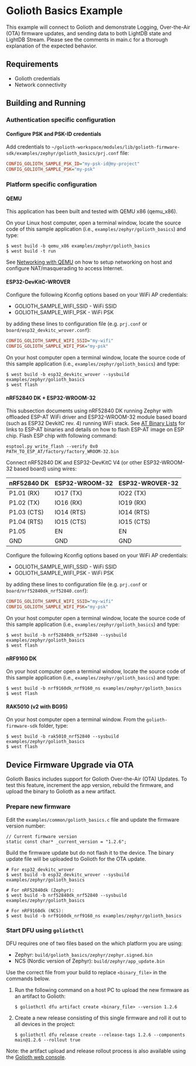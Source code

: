 # Golioth Basics Example

This example will connect to Golioth and demonstrate Logging, Over-the-Air (OTA)
firmware updates, and sending data to both LightDB state and LightDB Stream.
Please see the comments in main.c for a thorough explanation of the expected
behavior.

## Requirements

* Golioth credentials
* Network connectivity

## Building and Running

### Authentication specific configuration

#### Configure PSK and PSK-ID credentials

Add credentials to
``~/golioth-workspace/modules/lib/golioth-firmware-sdk/examples/zephyr/golioth_basics/prj.conf``
file:

``` cfg
CONFIG_GOLIOTH_SAMPLE_PSK_ID="my-psk-id@my-project"
CONFIG_GOLIOTH_SAMPLE_PSK="my-psk"
```

### Platform specific configuration

#### QEMU

This application has been built and tested with QEMU x86 (qemu_x86).

On your Linux host computer, open a terminal window, locate the source
code of this sample application (i.e., `examples/zephyr/golioth_basics`) and
type:

```console
$ west build -b qemu_x86 examples/zephyr/golioth_basics
$ west build -t run
```

See [Networking with
QEMU](https://docs.zephyrproject.org/3.3.0/connectivity/networking/qemu_setup.html)
on how to setup networking on host and configure NAT/masquerading to
access Internet.

#### ESP32-DevKitC-WROVER

Configure the following Kconfig options based on your WiFi AP
credentials:

- GOLIOTH_SAMPLE_WIFI_SSID  - WiFi SSID
- GOLIOTH_SAMPLE_WIFI_PSK   - WiFi PSK

by adding these lines to configuration file (e.g. `prj.conf` or
`board/esp32_devkitc_wrover.conf`):

```cfg
CONFIG_GOLIOTH_SAMPLE_WIFI_SSID="my-wifi"
CONFIG_GOLIOTH_SAMPLE_WIFI_PSK="my-psk"
```

On your host computer open a terminal window, locate the source code of
this sample application (i.e., `examples/zephyr/golioth_basics`) and
type:

```console
$ west build -b esp32_devkitc_wrover --sysbuild examples/zephyr/golioth_basics
$ west flash
```

#### nRF52840 DK + ESP32-WROOM-32

This subsection documents using nRF52840 DK running Zephyr with
offloaded ESP-AT WiFi driver and ESP32-WROOM-32 module based board (such
as ESP32 DevkitC rev. 4) running WiFi stack. See [AT Binary
Lists](https://docs.espressif.com/projects/esp-at/en/latest/AT_Binary_Lists/index.html)
for links to ESP-AT binaries and details on how to flash ESP-AT image on
ESP chip. Flash ESP chip with following command:

```console
esptool.py write_flash --verify 0x0 PATH_TO_ESP_AT/factory/factory_WROOM-32.bin
```

Connect nRF52840 DK and ESP32-DevKitC V4 (or other ESP32-WROOM-32 based
board) using wires:

| nRF52840 DK | ESP32-WROOM-32  | ESP32-WROVER-32 |
| ----------- | --------------- | ----------------|
| P1.01 (RX)  | IO17 (TX)       | IO22 (TX)       |
| P1.02 (TX)  | IO16 (RX)       | IO19 (RX)       |
| P1.03 (CTS) | IO14 (RTS)      | IO14 (RTS)      |
| P1.04 (RTS) | IO15 (CTS)      | IO15 (CTS)      |
| P1.05       | EN              | EN              |
| GND         | GND             | GND             |

Configure the following Kconfig options based on your WiFi AP
credentials:

* GOLIOTH_SAMPLE_WIFI_SSID - WiFi SSID
* GOLIOTH_SAMPLE_WIFI_PSK - WiFi PSK

by adding these lines to configuration file (e.g. `prj.conf` or
`board/nrf52840dk_nrf52840.conf`):

```cfg
CONFIG_GOLIOTH_SAMPLE_WIFI_SSID="my-wifi"
CONFIG_GOLIOTH_SAMPLE_WIFI_PSK="my-psk"
```

On your host computer open a terminal window, locate the source code of
this sample application (i.e., `examples/zephyr/golioth_basics`) and type:

```console
$ west build -b nrf52840dk_nrf52840 --sysbuild examples/zephyr/golioth_basics
$ west flash
```

#### nRF9160 DK

On your host computer open a terminal window, locate the source code of
this sample application (i.e., `examples/zephyr/golioth_basics`) and type:

```console
$ west build -b nrf9160dk_nrf9160_ns examples/zephyr/golioth_basics
$ west flash
```

#### RAK5010 (v2 with BG95)

On your host computer open a terminal window. From the
`golioth-firmware-sdk` folder, type:

```console
$ west build -b rak5010_nrf52840 --sysbuild examples/zephyr/golioth_basics
$ west flash
```

## Device Firmware Upgrade via OTA

Golioth Basics includes support for Golioth Over-the-Air (OTA) Updates.
To test this feature, increment the app version, rebuild the firmware,
and upload the binary to Golioth as a new artifact.

### Prepare new firmware

Edit the `examples/common/golioth_basics.c` file and update the firmware
version number:

```config
// Current firmware version
static const char* _current_version = "1.2.6";
```

Build the firmware update but do not flash it to the device. The binary
update file will be uploaded to Golioth for the OTA update.

```console
# For esp32_devkitc_wrover
$ west build -b esp32_devkitc_wrover --sysbuild examples/zephyr/golioth_basics

# For nRF52840dk (Zephyr):
$ west build -b nrf52840dk_nrf52840 --sysbuild examples/zephyr/golioth_basics

# For nRF9160dk (NCS):
$ west build -b nrf9160dk_nrf9160_ns examples/zephyr/golioth_basics
```

### Start DFU using `goliothctl`

DFU requires one of two files based on the which platform you are using:

* Zephyr: `build/golioth_basics/zephyr/zephyr.signed.bin`
* NCS (Nordic version of Zephyr): `build/zephyr/app_update.bin`

Use the correct file from your build to replace `<binary_file>` in the
commands below.

1. Run the following command on a host PC to upload the new firmware as
   an artifact to Golioth:

    ```console
    $ goliothctl dfu artifact create <binary_file> --version 1.2.6
    ```

2. Create a new release consisting of this single firmware and roll it
out to all devices in the project:

    ```console
    $ goliothctl dfu release create --release-tags 1.2.6 --components main@1.2.6 --rollout true
    ```

Note: the artifact upload and release rollout process is also available
using the [Golioth web console](https://console.golioth.io).
